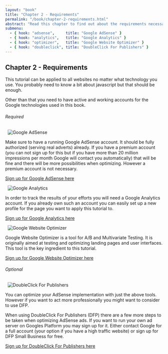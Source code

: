 ```yaml
---
layout: "book"
title: "Chapter 2 - Requirements"
permalink: "/book/chapter-2-requirements.html"
abstract: "Read this chapter to find out about the requirements necessary to make this book work out for you."
submenu:
  - { hook: "adsense",     title: "Google AdSense" }
  - { hook: "analytics",   title: "Google Analytics" }
  - { hook: "optimizer",   title: "Google Website Optimizer" }
  - { hook: "doubleclick", title: "DoubleClick For Publishers" }
---
```

## Chapter 2 - Requirements

This tutorial can be applied to all websites no matter what technology you use. You probably need to know a bit about javascript but that should be enough.

Other than that you need to have active and working accounts for the Google technologies used in this book.

###### Required

<a name="adsense">&nbsp;</a>
![Google AdSense](/dfpadsenseoptimiser/img/google-adsense-logo.gif "Google AdSense logo")

Make sure to have a running Google AdSense account. It should be fully authorized (serving real adverts) already. If you have a premium account (you can not
sign up for this but if you have more than 20 million impressions per month Google will contact you automatically) that will be fine and there will be more
possibilities when optimizing. However a premium account is not necessary.

[Sign up for Google AdSense here](http://www.google.com/adsense "Google AdSense homepage")

<a name="analytics">&nbsp;</a>
![Google Analytics](/dfpadsenseoptimiser/img/google-analytics-logo.gif "Google Analytics logo")

In order to track the results of your efforts you will need a Google Analytics account. If you already own such an account you can easily set up a new
profile for the page you want to apply this tutorial to.

[Sign up for Google Analytics here](http://www.google.com/analytics/ "Google Analytics homepage")

<a name="optimizer">&nbsp;</a>
![Google Website Optimizer](/dfpadsenseoptimiser/img/google-website-optimizer-logo.gif "Google Website Optimizer logo")

Google Website Optimizer is a tool for A/B and Multivariate Testing. It is originally aimed at testing and optimizing landing pages and user interfaces.
This tool is the key ingredient to this tutorial.

[Sign up for Google Website Optimizer here](http://www.google.com/websiteoptimizer "Google Website Optimizer homepage")

###### Optional

<a name="doubleclick">&nbsp;</a>
![DoubleClick For Publishers](/dfpadsenseoptimiser/img/doubleclick-for-publishers-logo.png "DoubleClick For Publishers logo")

You can optimize your AdSense implementation with just the above tools. However if you want to act more professionally you might want to consider to use DFP.

When using DoubleClick For Publishers (DFP) there are a few more steps to be taken when optimizing AdSense ads. If you want to run your own ad server on Googles
Platform you may sign up for it. Either contact Google for a full account (your option if you have a high traffic website) or sign up for DFP Small Business for free.

[Sign up for DoubleClick For Publishers here](http://www.google.com/dfp "DoubleClick For Publishers homepage")
